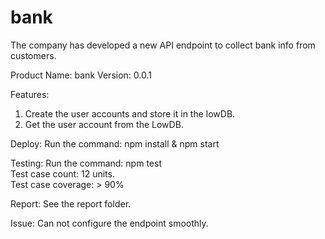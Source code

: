# bank
The company has developed a new API endpoint to collect bank info from customers.

Product Name: bank
Version: 0.0.1

Features:
1. Create the user accounts and store it in the lowDB.
2. Get the user account from the LowDB.

Deploy:
Run the command: npm install & npm start

Testing:
Run the command: npm test  
Test case count: 12 units.  
Test case coverage: > 90%  

Report:
See the report folder.

Issue:
Can not configure the endpoint smoothly.

